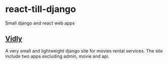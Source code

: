 # react-till-django
Small django and react web apps

## [Vidly](https://vidly-movies-django.herokuapp.com/)

A very small and lightweight django site for movies rental services.
The site include two apps excluding admin, movie and api.
